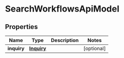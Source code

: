

# SearchWorkflowsApiModel


## Properties

| Name | Type | Description | Notes |
|------------ | ------------- | ------------- | -------------|
|**inquiry** | [**Inquiry**](Inquiry.md) |  |  [optional] |



